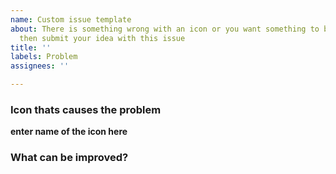 ```yaml
---
name: Custom issue template
about: There is something wrong with an icon or you want something to be changed,
  then submit your idea with this issue
title: ''
labels: Problem
assignees: ''

---
```


### Icon thats causes the problem

**enter name of the icon here**

### What can be improved?

